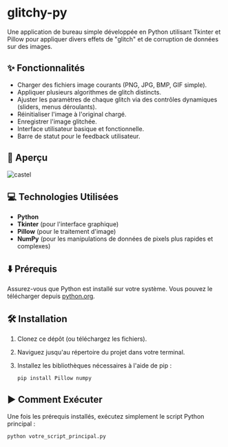 # glitchy-py

Une application de bureau simple développée en Python utilisant Tkinter et Pillow pour appliquer divers effets de "glitch" et de corruption de données sur des images.

## ✨ Fonctionnalités

* Charger des fichiers image courants (PNG, JPG, BMP, GIF simple).
* Appliquer plusieurs algorithmes de glitch distincts.
* Ajuster les paramètres de chaque glitch via des contrôles dynamiques (sliders, menus déroulants).
* Réinitialiser l'image à l'original chargé.
* Enregistrer l'image glitchée.
* Interface utilisateur basique et fonctionnelle.
* Barre de statut pour le feedback utilisateur.

## 📸 Aperçu 

![castel](https://github.com/user-attachments/assets/e4510f10-d9f2-4f1b-a568-da223de211a9)


## 💻 Technologies Utilisées

* **Python**
* **Tkinter** (pour l'interface graphique)
* **Pillow** (pour le traitement d'image)
* **NumPy** (pour les manipulations de données de pixels plus rapides et complexes)

## ⬇️ Prérequis

Assurez-vous que Python est installé sur votre système. Vous pouvez le télécharger depuis [python.org](https://www.python.org/downloads/).

## 🛠️ Installation

1.  Clonez ce dépôt (ou téléchargez les fichiers).
2.  Naviguez jusqu'au répertoire du projet dans votre terminal.
3.  Installez les bibliothèques nécessaires à l'aide de pip :

    ```bash
    pip install Pillow numpy
    ```

## ▶️ Comment Exécuter

Une fois les prérequis installés, exécutez simplement le script Python principal :

```bash
python votre_script_principal.py
